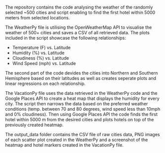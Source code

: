 The repository contains the code analysing the weather of the randomly selected ~500 cities and script enabling to find the first hotel within 5000 meters from selected locations.

The WeatherPy file is utilising the OpenWeatherMap API to visualise the weather of 500+ cities and saves a CSV of all retrieved data. The plots included in the script showcase the following relationships:
- Temperature (F) vs. Latitude
- Humidity (%) vs. Latitude
- Cloudiness (%) vs. Latitude
- Wind Speed (mph) vs. Latitude

The second part of the code devides the cities into Northern and Southern Hemisphere based on their latitudes as well as creates seperate plots and linear regressions on each relationship.


The VacationPy file uses the data retrieved in the WeatherPy code and the Google Places API to create a heat map that displays the humidity for every city. The script then narrows the data based on the preferred weather conditions (temp. between 70 and 80 degrees, wind speed less than 10mph and 0% cloudiness). Then using Google Places API the code finds the first hotel within 5000 m from the desired cities and plots hotels on top of the previously created heatmap.


The output_data folder contains the CSV file of raw cities data, PNG images of each scatter plot created in the WeatherPy and a screenshot of the heatmap and hotel markers created in the VacationPy file.
